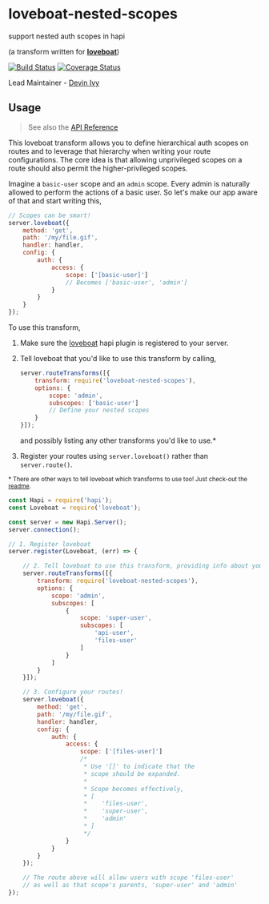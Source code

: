 # loveboat-nested-scopes
support nested auth scopes in hapi

(a transform written for [**loveboat**](https://github.com/devinivy/loveboat))

[![Build Status](https://travis-ci.org/devinivy/loveboat-nested-scopes.svg?branch=master)](https://travis-ci.org/devinivy/loveboat-nested-scopes) [![Coverage Status](https://coveralls.io/repos/devinivy/loveboat-nested-scopes/badge.svg?branch=master&service=github)](https://coveralls.io/github/devinivy/loveboat-nested-scopes?branch=master)

Lead Maintainer - [Devin Ivy](https://github.com/devinivy)

## Usage

> See also the [API Reference](API.md)

This loveboat transform allows you to define hierarchical auth scopes on routes and to leverage that hierarchy when writing your route configurations.  The core idea is that allowing unprivileged scopes on a route should also permit the higher-privileged scopes.

Imagine a `basic-user` scope and an `admin` scope.  Every admin is naturally allowed to perform the actions of a basic user.  So let's make our app aware of that and start writing this,

```js
// Scopes can be smart!
server.loveboat({
    method: 'get',
    path: '/my/file.gif',
    handler: handler,
    config: {
        auth: {
            access: {
                scope: ['[basic-user]']
                // Becomes ['basic-user', 'admin']
            }
        }
    }
});
```

To use this transform,

1. Make sure the [loveboat](https://github.com/devinivy/loveboat) hapi plugin is registered to your server.
2. Tell loveboat that you'd like to use this transform by calling,
    ```js
    server.routeTransforms([{
        transform: require('loveboat-nested-scopes'),
        options: {
            scope: 'admin',
            subscopes: ['basic-user']
            // Define your nested scopes
        }
    }]);
    ```

    and possibly listing any other transforms you'd like to use.*

3. Register your routes using `server.loveboat()` rather than `server.route()`.

<sup>* There are other ways to tell loveboat which transforms to use too!  Just check-out the [readme](https://github.com/devinivy/loveboat/blob/master/README.md).

```js
const Hapi = require('hapi');
const Loveboat = require('loveboat');

const server = new Hapi.Server();
server.connection();

// 1. Register loveboat
server.register(Loveboat, (err) => {

    // 2. Tell loveboat to use this transform, providing info about your nested scopes
    server.routeTransforms([{
        transform: require('loveboat-nested-scopes'),
        options: {
            scope: 'admin',
            subscopes: [
                {
                    scope: 'super-user',
                    subscopes: [
                        'api-user',
                        'files-user'
                    ]
                }
            ]
        }
    }]);

    // 3. Configure your routes!
    server.loveboat({
        method: 'get',
        path: '/my/file.gif',
        handler: handler,
        config: {
            auth: {
                access: {
                    scope: ['[files-user]']
                    /*
                     * Use '[]' to indicate that the
                     * scope should be expanded.
                     *
                     * Scope becomes effectively,
                     * [
                     *    'files-user',
                     *    'super-user',
                     *    'admin'
                     * ]
                     */
                }
            }
        }
    });

    // The route above will allow users with scope 'files-user'
    // as well as that scope's parents, 'super-user' and 'admin'
});
```
